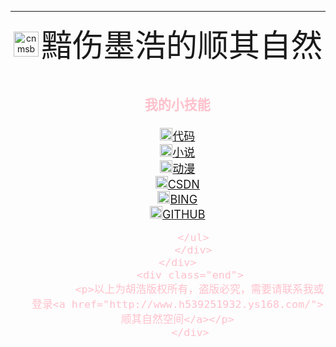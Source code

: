 -----------------------------------
<html lang="en">
<head>
    <style>
        #momo{
            width: 100%;
            height: 80%;
        }
        .icon{
            text-align: center;
        }
        .icon>span{
            font-size: 50px;
        }
        .icon>img{
            width: 40px;
            height: auto;
        }
        .left{
            float: left;
        }
        .right{
            float: right;
            text-align: center;
            color: pink;
            font-size: large;
        }
        .right>span>img{
            width: 20px;
            height: auto;
        }
        .left>img{
            text-align: center;
        }
        .end{
            text-align: center;
        }
    </style>
</head>

<body>
    <div id="momo">
        <div class="icon">
            <img src="https://i.ibb.co/GQhcvZq/cnmsb05.png" alt="cnmsb05" border="0">
            <span>黯伤墨浩的顺其自然</span>
        </div>
      <div class="left">
          <img src="https://i.ibb.co/37kP24W/image.png" alt="">
         </div>
         <div>
        <ul class="right">
            <h3>我的小技能</h3>
            <span><img src="https://i.ibb.co/8xmyF2h/cnmsb01.png" alt="cnmsb01" border="0"><a href="https://mohao99.coding.net/public/"><span>代码</span></a></span><br>
            <span><img src="https://i.ibb.co/2jZw0mx/cnmsb02.png" alt="cnmsb02" border="0"><a href="https://www.ranwen8.com/"><span>小说</span></a></span><br>
            <span><img src="https://i.ibb.co/PxSxXC4/cnmsb03.png" alt="cnmsb03" border="0"><a href="https://yhdm.nl/"><span>动漫</span></a></span><br>
            <span><img src="https://i.ibb.co/qCwQ7VY/cnmsb04.png" alt="cnmsb04" border="0"><a href="https://www.csdn.net/"><span>CSDN</span></a></span><br>
            <span><img src="https://i.ibb.co/yNLQnhW/cnmsb06.png" alt="cnmsb06" border="0"><a href="https://www.bing.com/"><span>BING</span></a></span><br>
            <span><img src="https://i.ibb.co/94STL3Y/cnmsb07.png" alt="cnmsb07" border="0"><a href="https://www.github.com/"><span>GITHUB</span></a></span><br>
            
         </ul>
         </div>
    </div>
        <div class="end">
           <p>以上为胡浩版权所有，盗版必究，需要请联系我或登录<a href="http://www.h539251932.ys168.com/">顺其自然空间</a></p>
        </div>
</body>
</html>







